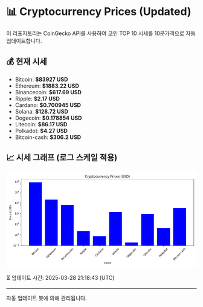 
# 📊 Cryptocurrency Prices (Updated)

이 리포지토리는 CoinGecko API를 사용하여 코인 TOP 10 시세를 10분가격으로 자동 업데이트합니다.

## 💰 현재 시세
- Bitcoin: **$83927 USD**
- Ethereum: **$1883.22 USD**
- Binancecoin: **$617.69 USD**
- Ripple: **$2.17 USD**
- Cardano: **$0.700945 USD**
- Solana: **$128.72 USD**
- Dogecoin: **$0.178854 USD**
- Litecoin: **$86.17 USD**
- Polkadot: **$4.27 USD**
- Bitcoin-cash: **$306.2 USD**

## 📈 시세 그래프 (로그 스케일 적용)
![Crypto Prices](crypto_prices.png)

⏳ 업데이트 시간: 2025-03-28 21:18:43 (UTC)

---
자동 업데이트 봇에 의해 관리됩니다.
